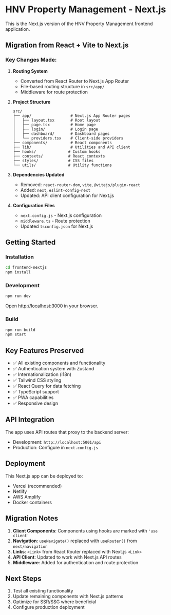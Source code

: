 # HNV Property Management - Next.js

This is the Next.js version of the HNV Property Management frontend application.

## Migration from React + Vite to Next.js

### Key Changes Made:

1. **Routing System**
   - Converted from React Router to Next.js App Router
   - File-based routing structure in `src/app/`
   - Middleware for route protection

2. **Project Structure**
   ```
   src/
   ├── app/                 # Next.js App Router pages
   │   ├── layout.tsx       # Root layout
   │   ├── page.tsx         # Home page
   │   ├── login/           # Login page
   │   ├── dashboard/       # Dashboard pages
   │   └── providers.tsx    # Client-side providers
   ├── components/          # React components
   ├── lib/                 # Utilities and API client
   ├── hooks/              # Custom hooks
   ├── contexts/           # React contexts
   ├── styles/             # CSS files
   └── utils/              # Utility functions
   ```

3. **Dependencies Updated**
   - Removed: `react-router-dom`, `vite`, `@vitejs/plugin-react`
   - Added: `next`, `eslint-config-next`
   - Updated: API client configuration for Next.js

4. **Configuration Files**
   - `next.config.js` - Next.js configuration
   - `middleware.ts` - Route protection
   - Updated `tsconfig.json` for Next.js

## Getting Started

### Installation

```bash
cd frontend-nextjs
npm install
```

### Development

```bash
npm run dev
```

Open [http://localhost:3000](http://localhost:3000) in your browser.

### Build

```bash
npm run build
npm start
```

## Key Features Preserved

- ✅ All existing components and functionality
- ✅ Authentication system with Zustand
- ✅ Internationalization (i18n)
- ✅ Tailwind CSS styling
- ✅ React Query for data fetching
- ✅ TypeScript support
- ✅ PWA capabilities
- ✅ Responsive design

## API Integration

The app uses API routes that proxy to the backend server:
- Development: `http://localhost:5001/api`
- Production: Configure in `next.config.js`

## Deployment

This Next.js app can be deployed to:
- Vercel (recommended)
- Netlify
- AWS Amplify
- Docker containers

## Migration Notes

1. **Client Components**: Components using hooks are marked with `'use client'`
2. **Navigation**: `useNavigate()` replaced with `useRouter()` from `next/navigation`
3. **Links**: `<Link>` from React Router replaced with Next.js `<Link>`
4. **API Client**: Updated to work with Next.js API routes
5. **Middleware**: Added for authentication and route protection

## Next Steps

1. Test all existing functionality
2. Update remaining components with Next.js patterns
3. Optimize for SSR/SSG where beneficial
4. Configure production deployment